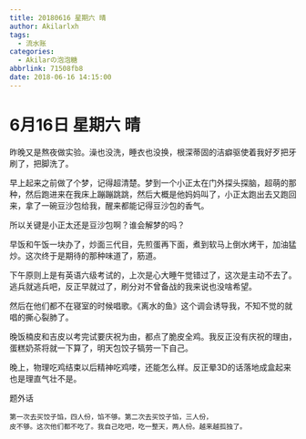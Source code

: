 ```yaml
---
title: 20180616 星期六 晴
author: Akilarlxh
tags:
  - 流水账
categories:
  - Akilarの泡泡糖
abbrlink: 71508fb8
date: 2018-06-16 14:15:00
---
```

# 6月16日 星期六 晴

昨晚又是熬夜做实验。澡也没洗，睡衣也没换，根深蒂固的洁癖驱使着我好歹把牙刷了，把脚洗了。

早上起来之前做了个梦，记得超清楚。梦到一个小正太在门外探头探脑，超萌的那种，然后跑进来在我床上蹦蹦跳跳，然后大概是他妈妈叫了，小正太跑出去又跑回来，拿了一碗豆沙包给我，醒来都能记得豆沙包的香气。

所以关键是小正太还是豆沙包啊？谁会解梦的吗？

早饭和午饭一块办了，炒面三代目，先煎蛋再下面，煮到软马上倒水烤干，加油猛炒。这次终于是期待的那种味道了，筋道。

下午原则上是有英语六级考试的，上次是心大睡午觉错过了，这次是主动不去了。逃兵就逃兵吧，反正早就过了，刷分对不曾备战的我来说也没啥希望。

然后在他们都不在寝室的时候唱歌。《离水的鱼》这个调会诱导我，不知不觉的就唱的撕心裂肺了。

晚饭楠皮和吉皮以考完试要庆祝为由，都点了脆皮全鸡。我反正没有庆祝的理由，蛋糕奶茶将就一下算了，明天包饺子犒劳一下自己。

晚上，物理吃鸡结束以后精神吃鸡喽，还能怎么样。反正晕3D的话落地成盒起来也是理直气壮不是。

题外话
```
第一次去买饺子馅，四人份，馅不够。第二次去买饺子馅，三人份，
皮不够。这次他们都不吃了。我自己吃吧，吃一整天，两人份。越来越孤独了。
```